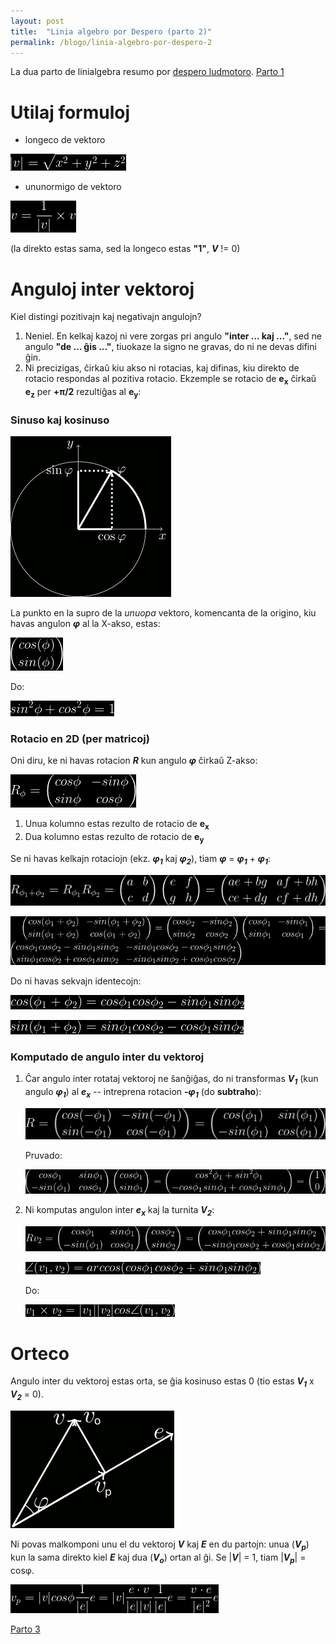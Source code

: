 ```yaml
---
layout: post
title:  "Linia algebro por Despero (parto 2)"
permalink: /blogo/linia-algebro-por-despero-2
---
```


La dua parto de linialgebra resumo por [despero ludmotoro](/despero). [Parto 1](/blogo/linia-algebro-por-despero-1)

# Utilaj formuloj

* longeco de vektoro

![longeco](/assets/blogo/linia-algebro2/longeco.gif)

* ununormigo de vektoro

![ununormigo](/assets/blogo/linia-algebro2/ununormigo.gif)

(la direkto estas sama, sed la longeco estas **"1"**, _**V**_ != 0)

# Anguloj inter vektoroj

Kiel distingi pozitivajn kaj negativajn angulojn?
1. Neniel. En kelkaj kazoj ni vere zorgas pri angulo **"inter ... kaj ..."**, sed ne angulo **"de ... ĝis ..."**, tiuokaze la signo ne gravas, do ni ne devas difini ĝin.
2. Ni precizigas, ĉirkaŭ kiu akso ni rotacias, kaj difinas, kiu direkto de rotacio respondas al pozitiva rotacio. Ekzemple se rotacio de **e<sub>x</sub>** ĉirkaŭ **e<sub>z</sub>** per **+π/2** rezultiĝas al **e<sub>y</sub>**:

### Sinuso kaj kosinuso

![sincos](/assets/blogo/linia-algebro2/sincos.gif)

La punkto en la supro de la _unuopa_ vektoro, komencanta de la origino, kiu havas angulon _**φ**_ al la X-akso, estas:

![fi](/assets/blogo/linia-algebro2/fi.gif)

Do:

![sinpluscos](/assets/blogo/linia-algebro2/sinpluscos.gif)

### Rotacio en 2D (per matricoj)

Oni diru, ke ni havas rotacion _**R**_ kun angulo _**φ**_ ĉirkaŭ Z-akso:

![rotacio](/assets/blogo/linia-algebro2/rotacio.gif)

1. Unua kolumno estas rezulto de rotacio de **e<sub>x</sub>**
2. Dua kolumno estas rezulto de rotacio de **e<sub>y</sub>**

Se ni havas kelkajn rotaciojn (ekz. _**φ<sub>1</sub>**_ kaj _**φ<sub>2</sub>**_), tiam _**φ**_ = _**φ<sub>1</sub>**_ + _**φ<sub>1</sub>**_:

![matricmultipliko](/assets/blogo/linia-algebro2/matricmultipliko.gif)

![rotacimultipliko](/assets/blogo/linia-algebro2/rotacimultipliko.gif)

Do ni havas sekvajn identecojn:

![identeco1](/assets/blogo/linia-algebro2/identeco1.gif)

![identeco2](/assets/blogo/linia-algebro2/identeco2.gif)

### Komputado de angulo inter du vektoroj

1. Ĉar angulo inter rotataj vektoroj ne ŝanĝiĝas, do ni transformas _**V<sub>1</sub>**_ (kun angulo _**φ<sub>1</sub>**_) al _**e<sub>x</sub>**_ -- intreprena rotacion _**-φ<sub>1</sub>**_ (do **subtraho**):

	![al_e_x](/assets/blogo/linia-algebro2/al_e_x.gif)

	Pruvado:

	![al_e_x_pruvado](/assets/blogo/linia-algebro2/al_e_x_pruvado.gif)

2. Ni komputas angulon inter _**e<sub>x</sub>**_ kaj la turnita _**V<sub>2</sub>**_:

	![komputi_vektoron1](/assets/blogo/linia-algebro2/komputi_vektoron1.gif)
	
	![komputi_vektoron2](/assets/blogo/linia-algebro2/komputi_vektoron2.gif)

	Do:
	
	![skalara](/assets/blogo/linia-algebro2/skalara.gif)

# Orteco

Angulo inter du vektoroj estas orta, se ĝia kosinuso estas 0 (tio estas _**V<sub>1</sub>**_ x _**V<sub>2</sub>**_ = 0).

![orteco](/assets/blogo/linia-algebro2/orteco.gif)

Ni povas malkomponi unu el du vektoroj _**V**_ kaj _**E**_ en du partojn: unua (_**V<sub>p</sub>**_) kun la sama direkto kiel _**E**_ kaj dua (_**V<sub>o</sub>**_) ortan al ĝi. Se \|_**V**_\| = 1, tiam \|_**V<sub>p</sub>**_\| = cosφ.

![paralela](/assets/blogo/linia-algebro2/paralela.gif)

[Parto 3](/blogo/linia-algebro-por-despero-3)
